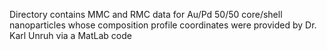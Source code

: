 Directory contains MMC and RMC data for Au/Pd 50/50 core/shell nanoparticles whose composition profile coordinates were provided by Dr. Karl Unruh via a MatLab code
